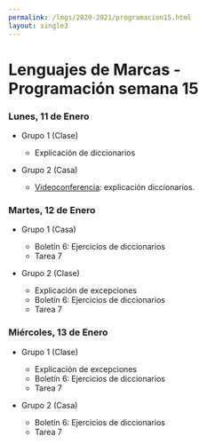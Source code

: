 ```yaml
---
permalink: /lmgs/2020-2021/programacion15.html
layout: single3
---
```


# Lenguajes de Marcas - Programación semana 15

### Lunes, 11 de Enero

* Grupo 1 (Clase)

    * Explicación de diccionarios

* Grupo 2 (Casa)

    * [Videoconferencia](https://vostok.gonzalonazareno.org/lm2020): explicación diccionarios.

### Martes, 12 de Enero

* Grupo 1 (Casa)

    * Boletín 6: Ejercicios de diccionarios
    * Tarea 7

* Grupo 2 (Clase)
    
    * Explicación de excepciones
    * Boletín 6: Ejercicios de diccionarios
    * Tarea 7
    
    

### Miércoles, 13 de Enero

* Grupo 1 (Clase)

    * Explicación de excepciones
    * Boletín 6: Ejercicios de diccionarios
    * Tarea 7

* Grupo 2 (Casa)

    * Boletín 6: Ejercicios de diccionarios
    * Tarea 7
